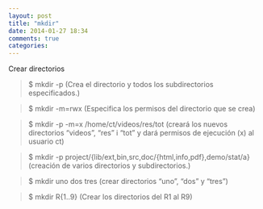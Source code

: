 ```yaml
---
layout: post
title: "mkdir"
date: 2014-01-27 18:34
comments: true
categories: 
---
```

Crear directorios 

>$ mkdir -p            (Crea el directorio y todos los subdirectorios especificados.) 

>$ mkdir -m=rwx      (Especifica los permisos del directorio que se crea) 

>$ mkdir -p -m=x /home/ct/videos/res/tot  (creará los nuevos directorios “videos”, “res” i “tot” y dará permisos de ejecución (x)  al usuario ct) 

>$ mkdir -p project/{lib/ext,bin,src,doc/{html,info,pdf},demo/stat/a} (creación de varios directorios y subdirectorios.)

>$ mkdir uno dos tres (crear directorios “uno”, “dos” y “tres”)

>$ mkdir R{1..9} (Crear los directorios del R1 al R9)

